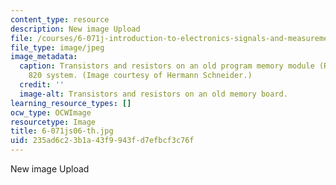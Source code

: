 ```yaml
---
content_type: resource
description: New image Upload
file: /courses/6-071j-introduction-to-electronics-signals-and-measurement-spring-2006/235ad6c23b1a43f9943fd7efbcf3c76f_6-071js06-th.jpg
file_type: image/jpeg
image_metadata:
  caption: Transistors and resistors on an old program memory module (ROM) of a Nixdorf
    820 system. (Image courtesy of Hermann Schneider.)
  credit: ''
  image-alt: Transistors and resistors on an old memory board.
learning_resource_types: []
ocw_type: OCWImage
resourcetype: Image
title: 6-071js06-th.jpg
uid: 235ad6c2-3b1a-43f9-943f-d7efbcf3c76f
---
```

New image Upload

